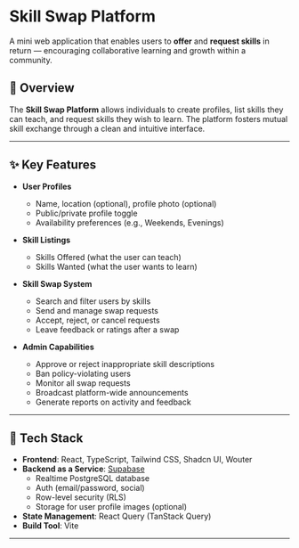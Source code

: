 # Skill Swap Platform

A mini web application that enables users to **offer** and **request skills** in return — encouraging collaborative learning and growth within a community.

## 🚀 Overview

The **Skill Swap Platform** allows individuals to create profiles, list skills they can teach, and request skills they wish to learn. The platform fosters mutual skill exchange through a clean and intuitive interface.

---

## ✨ Key Features

- **User Profiles**
  - Name, location (optional), profile photo (optional)
  - Public/private profile toggle
  - Availability preferences (e.g., Weekends, Evenings)

- **Skill Listings**
  - Skills Offered (what the user can teach)
  - Skills Wanted (what the user wants to learn)

- **Skill Swap System**
  - Search and filter users by skills
  - Send and manage swap requests
  - Accept, reject, or cancel requests
  - Leave feedback or ratings after a swap

- **Admin Capabilities**
  - Approve or reject inappropriate skill descriptions
  - Ban policy-violating users
  - Monitor all swap requests
  - Broadcast platform-wide announcements
  - Generate reports on activity and feedback

---

## 🧱 Tech Stack

- **Frontend**: React, TypeScript, Tailwind CSS, Shadcn UI, Wouter
- **Backend as a Service**: [Supabase](https://supabase.com/)
  - Realtime PostgreSQL database
  - Auth (email/password, social)
  - Row-level security (RLS)
  - Storage for user profile images (optional)
- **State Management**: React Query (TanStack Query)
- **Build Tool**: Vite

---
